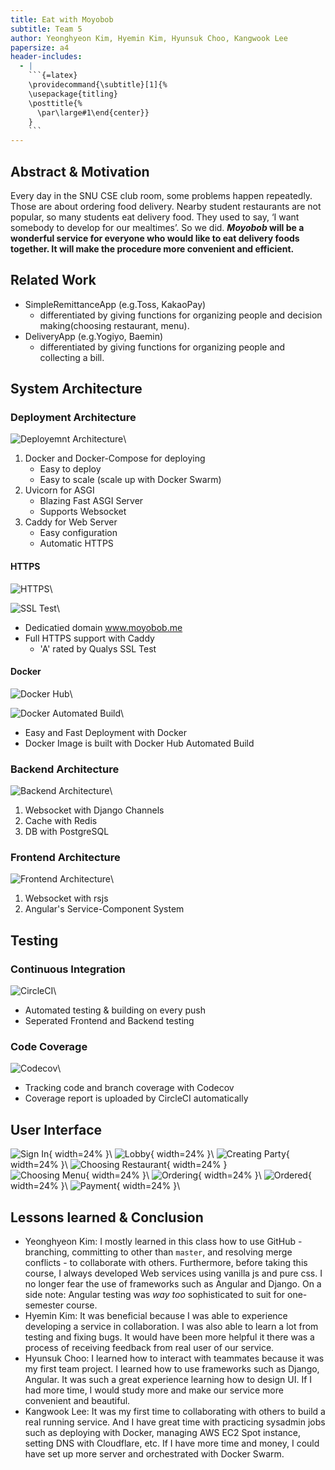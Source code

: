 ```yaml
---
title: Eat with Moyobob
subtitle: Team 5
author: Yeonghyeon Kim, Hyemin Kim, Hyunsuk Choo, Kangwook Lee
papersize: a4
header-includes:
  - |
    ```{=latex}
    \providecommand{\subtitle}[1]{%
    \usepackage{titling}
    \posttitle{%
      \par\large#1\end{center}}
    }
    ```
---
```


## Abstract & Motivation

Every day in the SNU CSE club room, some problems happen repeatedly. Those are about ordering food delivery. Nearby student restaurants are not popular, so many students eat delivery food. They used to say, ‘I want somebody to develop for our mealtimes’. So we did. **_Moyobob_ will be a wonderful service for everyone who would like to eat delivery foods together. It will make the procedure more convenient and efficient.**

## Related Work
- SimpleRemittanceApp (e.g.Toss, KakaoPay)
  - differentiated by giving functions for organizing people and decision making(choosing restaurant, menu).
- DeliveryApp (e.g.Yogiyo, Baemin)
  - differentiated by giving functions for organizing people and collecting a bill.

## System Architecture

### Deployment Architecture

![Deployemnt Architecture](img/deployment-architecture.png)\

1. Docker and Docker-Compose for deploying
    - Easy to deploy
    - Easy to scale (scale up with Docker Swarm)
1. Uvicorn for ASGI
    - Blazing Fast ASGI Server
    - Supports Websocket
1. Caddy for Web Server
    - Easy configuration
    - Automatic HTTPS

#### HTTPS

![HTTPS](img/https.png)\

![SSL Test](img/ssl-test.png)\

- Dedicatied domain www.moyobob.me
- Full HTTPS support with Caddy
  - 'A' rated by Qualys SSL Test

#### Docker

![Docker Hub](img/docker-hub.png)\

![Docker Automated Build](img/docker-automated-build.png)\

- Easy and Fast Deployment with Docker
- Docker Image is built with Docker Hub Automated Build

### Backend Architecture

![Backend Architecture](img/backend-architecture.png)\

1. Websocket with Django Channels
1. Cache with Redis
1. DB with PostgreSQL

### Frontend Architecture

![Frontend Architecture](img/frontend-architecture.png)\

1. Websocket with rsjs
1. Angular's Service-Component System

## Testing

### Continuous Integration

![CircleCI](img/circleci.png)\

- Automated testing & building on every push
- Seperated Frontend and Backend testing

### Code Coverage

![Codecov](img/codecov.png)\

- Tracking code and branch coverage with Codecov
- Coverage report is uploaded by CircleCI automatically

## User Interface

![Sign In](img/ui/sign-in.png){ width=24% }\ ![Lobby](img/ui/lobby.png){ width=24% }\ ![Creating Party](img/ui/create-party.png){ width=24% }\ ![Choosing Restaurant](img/ui/restaurant.png){ width=24% }\
![Choosing Menu](img/ui/menu.png){ width=24% }\ ![Ordering](img/ui/ordering.png){ width=24% }\ ![Ordered](img/ui/ordered.png){ width=24% }\ ![Payment](img/ui/payment.png){ width=24% }\

## Lessons learned & Conclusion
- Yeonghyeon Kim: I mostly learned in this class how to use GitHub - branching, committing to other than `master`, and resolving merge conflicts - to collaborate with others. Furthermore, before taking this course, I always developed Web services using vanilla js and pure css. I no longer fear the use of frameworks such as Angular and Django. On a side note: Angular testing was *way too* sophisticated to suit for one-semester course.
- Hyemin Kim: It was beneficial because I was able to experience developing a service in collaboration. I was also able to learn a lot from testing and fixing bugs. It would have been more helpful it there was a process of receiving feedback from real user of our service. 
- Hyunsuk Choo: I learned how to interact with teammates because it was my first team project. I learned how to use frameworks such as Django, Angular. It was such a great experience learning how to design UI. If I had more time, I would study more and make our service more convenient and beautiful.
- Kangwook Lee: It was my first time to collaborating with others to build a real running service. And I have great time with practicing sysadmin jobs such as deploying with Docker, managing AWS EC2 Spot instance, setting DNS with Cloudflare, etc. If I have more time and money, I could have set up more server and orchestrated with Docker Swarm.
